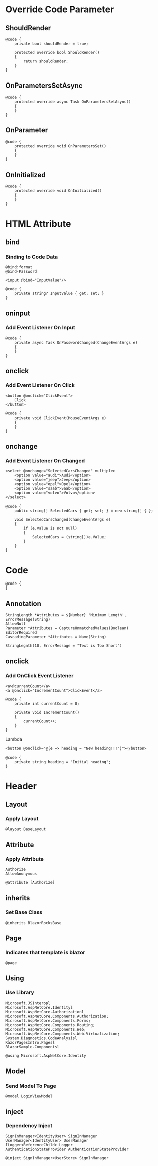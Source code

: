 # Override Code Parameter

## ShouldRender

```razor
@code {
    private bool shouldRender = true;
    
    protected override bool ShouldRender()
    {
        return shouldRender;
    }
}
```

## OnParametersSetAsync

```razor
@code {
    protected override async Task OnParametersSetAsync()
    {
    }
}
```

## OnParameter

```razor
@code {
    protected override void OnParametersSet()
    {
    }
}
```

## OnInitialized

```razor
@code {
    protected override void OnInitialized()
    {
    }
}
```




# HTML Attribute

## bind

### Binding to Code Data

```razor
@bind:format
@bind-Password
```

```razor
<input @bind="InputValue"/>

@code {
    private string? InputValue { get; set; }
}
```

## oninput

### Add Event Listener On Input

```razor
@code {
    private async Task OnPasswordChanged(ChangeEventArgs e)
    {
    }
}
```

## onclick

### Add Event Listener On Click

```razor
<button @onclick="ClickEvent">
    Click
</button>

@code {
    private void ClickEvent(MouseEventArgs e)
    {
    }
}
```

## onchange

### Add Event Listener On Changed

```razor
<select @onchange="SelectedCarsChanged" multiple>
    <option value="audi">Audi</option>
    <option value="jeep">Jeep</option>
    <option value="opel">Opel</option>
    <option value="saab">Saab</option>
    <option value="volvo">Volvo</option>
</select>

@code {
    public string[] SelectedCars { get; set; } = new string[] { };

    void SelectedCarsChanged(ChangeEventArgs e)
    {
        if (e.Value is not null)
        {
            SelectedCars = (string[])e.Value;
        }
    }
}
```






# Code

```razor
@code {
}
```

## Annotation

```razor
StringLength *Attributes = ${Number} 'Minimum Length', ErrorMessage(String)
AllowNull
Parameter *Attributes = CaptureUnmatchedValues(Boolean)
EditorRequired
CascadingParameter *Attributes = Name(String)
```

```razor
StringLegnth(10, ErrorMessage = "Text is Too Short")
```

## onclick

### Add OnClick Event Listener

```razor
<a>@currentCount</a>
<a @onclick="IncrementCount">ClickEvent</a>

@code {
    private int currentCount = 0;

    private void IncrementCount()
    {
        currentCount++;
    }
}
```

Lambda

```razor
<button @onclick="@(e => heading = "New heading!!!")"></button>

@code {
    private string heading = "Initial heading";
}
```


# Header

## Layout

### Apply Layout

```razor
@layout BaseLayout
```

## Attribute

### Apply Attribute

```razor
Authorize
AllowAnonymous
```


```razor
@attribute [Authorize]
```

## inherits

### Set Base Class

```razor
@inherits BlazorRocksBase
```

## Page

### Indicates that template is blazor

```razor
@page
```

## Using

### Use Library

```razor
Microsoft.JSInteropl
Microsoft.AspNetCore.Identityl
Microsoft.AspNetCore.Authorizationl
Microsoft.AspNetCore.Components.Authorization;
Microsoft.AspNetCore.Components.Forms;
Microsoft.AspNetCore.Components.Routing;
Microsoft.AspNetCore.Components.Web;
Microsoft.AspNetCore.Components.Web.Virtualization;
System.Diagnostics.CodeAnalysisl
RazorPagesIntro.Pagesl
BlazorSample.Componentsl
```

```razor
@using Microsoft.AspNetCore.Identity
```

## Model

### Send Model To Page

```razor
@model LoginViewModel
```

## inject

### Dependency Inject

```razor
SignInManager<IdentityUser> SignInManager
UserManager<IdentityUser> UserManager
ILogger<ReferenceChild> Logger
AuthenticationStateProvider AuthenticationStateProvider
```

```razor
@inject SignInManager<UserStore> SignInManager
```
